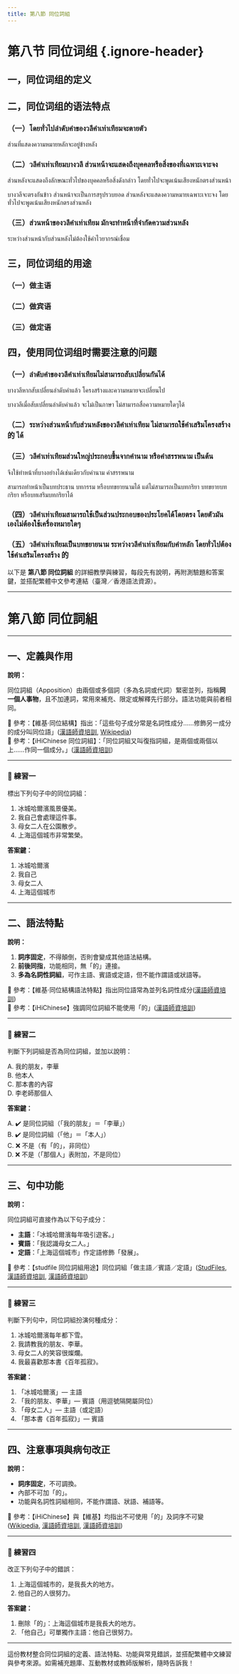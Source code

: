 ```yaml
---
title: 第八節 同位詞組
---
```


<Collapse>

# 第八节 同位词组 {.ignore-header}

## 一，同位词组的定义

## 二，同位词组的语法特点

### （一）โดยทั่วไปลำดับคำของวลีคำเท่าเทียมจะตายตัว

ส่วนที่แสดงความหมายหลักจะอยู่ข้างหลัง

### （二）วลีคำเท่าเทียมบางวลี ส่วนหน้าจะแสดงถึงบุคคลหรือสิ่งของที่เฉพาะเจาะจง

ส่วนหลังจะแสดงถึงลักษณะทั่วไปของบุคคลหรือสิ่งดังกล่าว โดยทั่วไปจะพูดเน้นเสียงหนักตรงส่วนหน้า

บางวลีจะตรงกันข้าว ส่วนหน้าจะเป็นการสรุปรวบยอด ส่วนหลังจะแสดงความหมายเฉพาะเจาะจง โดยทั่วไปจะพูดเน้นเสียงหนักตรงส่วนหลัง

### （三）ส่วนหน้าของวลีคำเท่าเทียม มักจะทำหน้าที่จำกัดความส่วนหลัง

ระหว่างส่วนหน้ากับส่วนหลังไม่ต้องใช้คำไวยากรณ์เชื่อม

## 三，同位词组的用途

### （一）做主语

### （二）做宾语

### （三）做定语

## 四，使用同位词组时需要注意的问题

### （一）ลำดับคำของวลีคำเท่าเทียมไม่สามารถสับเปลี่ยนกันได้

บางวลีหากสับเปลี่ยนลำดับคำแล้ว โครงสร้างและความหมายจะเปลี่ยนไป

บางวลีเมื่อสับเปลี่ยนลำดับคำแล้ว จะไม่เป็นภาษา ไม่สามารถสื่อความหมายใดๆได้

### （二）ระหว่างส่วนหน้ากับส่วนหลังของวลีคำเท่าเทียม ไม่สามารถใช้คำเสริมโครงสร้าง 的 ได้

### （三）วลีคำเท่าเทียมส่วนใหญ่ประกอบขึ้นจากคำนาม หรือคำสรรพนาม เป็นต้น

จึงใช้ทำหน้าที่บางอย่างได้เช่นเดียวกับคำนาม คำสรรพนาม

สามารถทำหน้าเป็นบทประธาน บทกรรม หรือบทขยายนามได้ แต่ไม่สามารถเป็นบทกริยา บทขยายบทกริยา หรือบทเสริมบทกริยาได้

### （四）วลีคำเท่าเทียมสามารถใช้เป็นส่วนประกอบของประโยคได้โดยตรง โดยตัวมันเองไม่ต้องใช้เครื่องหมายใดๆ

### （五）วลีคำเท่าเทียมเป็นบทขยายนาม ระหว่างวลีคำเท่าเทียมกับคำหลัก โดยทั่วไปต้องใช้คำเสริมโครงสร้าง 的

</Collapse>

以下是 **第八節 同位詞組** 的詳細教學與練習，每段先有說明，再附測驗題和答案鍵，並搭配繁體中文參考連結（臺灣／香港語法資源）。

---

# 第八節 同位詞組

---

## 一、定義與作用

**說明：**

同位詞組（Apposition）由兩個或多個詞（多為名詞或代詞）緊密並列，指稱**同一個人事物**，且不加連詞，常用來補充、限定或解釋先行部分。語法功能與前者相同。

📘 參考：【維基·同位結構】指出：「這些句子成分常是名詞性成分……修飾另一成分的成分叫同位語」([漢語師資培訓][1], [Wikipedia][2])<br/>
📘 參考：【iHiChinese 同位詞組】：「同位詞組又叫復指詞組，是兩個或兩個以上……作同一個成分。」([漢語師資培訓][3])

---

### 📝 練習一

標出下列句子中的同位詞組：

1. 冰城哈爾濱風景優美。
2. 我自己會處理這件事。
3. 母女二人在公園散步。
4. 上海這個城市非常繁榮。

**答案鍵：**

1. 冰城哈爾濱
2. 我自己
3. 母女二人
4. 上海這個城市

---

## 二、語法特點

**說明：**

1. **詞序固定**，不得顛倒，否則會變成其他語法結構。
2. **前後同指**，功能相同，無「的」連接。
3. **多為名詞性詞組**，可作主語、賓語或定語，但不能作謂語或狀語等。

📘 參考：【維基·同位結構語法特點】指出同位語常為並列名詞性成分([漢語師資培訓][1])<br/>
📘 參考：【iHiChinese】強調同位詞組不能使用「的」([漢語師資培訓][3])

---

### 📝 練習二

判斷下列詞組是否為同位詞組，並加以說明：

A. 我的朋友，李華<br/>
B. 他本人<br/>
C. 那本書的內容<br/>
D. 李老師那個人

**答案鍵：**

A. ✔️ 是同位詞組（「我的朋友」＝「李華」）<br/>
B. ✔️ 是同位詞組（「他」＝「本人」）<br/>
C. ❌ 不是（有「的」，非同位）<br/>
D. ❌ 不是（「那個人」表附加，不是同位）

---

## 三、句中功能

**說明：**

同位詞組可直接作為以下句子成分：

* **主語**：「冰城哈爾濱每年吸引遊客。」
* **賓語**：「我認識母女二人。」
* **定語**：「上海這個城市」作定語修飾「發展」。

📘 參考：【studfile 同位詞組用途】同位詞組「做主語／賓語／定語」([StudFiles][4], [漢語師資培訓][3], [漢語師資培訓][1])

---

### 📝 練習三

判斷下列句中，同位詞組扮演何種成分：

1. 冰城哈爾濱每年都下雪。
2. 我請教我的朋友、李華。
3. 母女二人的笑容很燦爛。
4. 我最喜歡那本書《百年孤寂》。

**答案鍵：**

1. 「冰城哈爾濱」— 主語
2. 「我的朋友、李華」— 賓語（用逗號隔開屬同位）
3. 「母女二人」— 主語（或定語）
4. 「那本書《百年孤寂》」— 賓語

---

## 四、注意事項與病句改正

**說明：**

* **詞序固定**，不可調換。
* 內部不可加「的」。
* 功能與名詞性詞組相同，不能作謂語、狀語、補語等。

📘 參考：【iHiChinese】與【維基】均指出不可使用「的」及詞序不可變([Wikipedia][2], [漢語師資培訓][3], [漢語師資培訓][1])

---

### 📝 練習四

改正下列句子中的錯誤：

1. 上海這個城市的，是我長大的地方。
2. 他自己的人很努力。

**答案鍵：**

1. 刪除「的」：上海這個城市是我長大的地方。
2. 「他自己」可單獨作主語：他自己很努力。

---

這份教材整合同位詞組的定義、語法特點、功能與常見錯誤，並搭配繁體中文練習與參考來源。如需補充題庫、互動教材或教師版解析，隨時告訴我！

[1]: https://ihichinese.weebly.com/3603928304/category/all?utm_source=chatgpt.com "All Categories - 漢語師資培訓"
[2]: https://zh.wikipedia.org/zh-hant/%E5%90%8C%E4%BD%8D%E7%BB%93%E6%9E%84?utm_source=chatgpt.com "同位結構- 維基百科，自由的百科全書"
[3]: https://ihichinese.weebly.com/3603928304/6532897?utm_source=chatgpt.com "​同位詞組- 漢語師資培訓"
[4]: https://studfile.net/preview/9370985/page%3A4/?utm_source=chatgpt.com "第八节同位词组словосочетания с равноправными составляющими"

